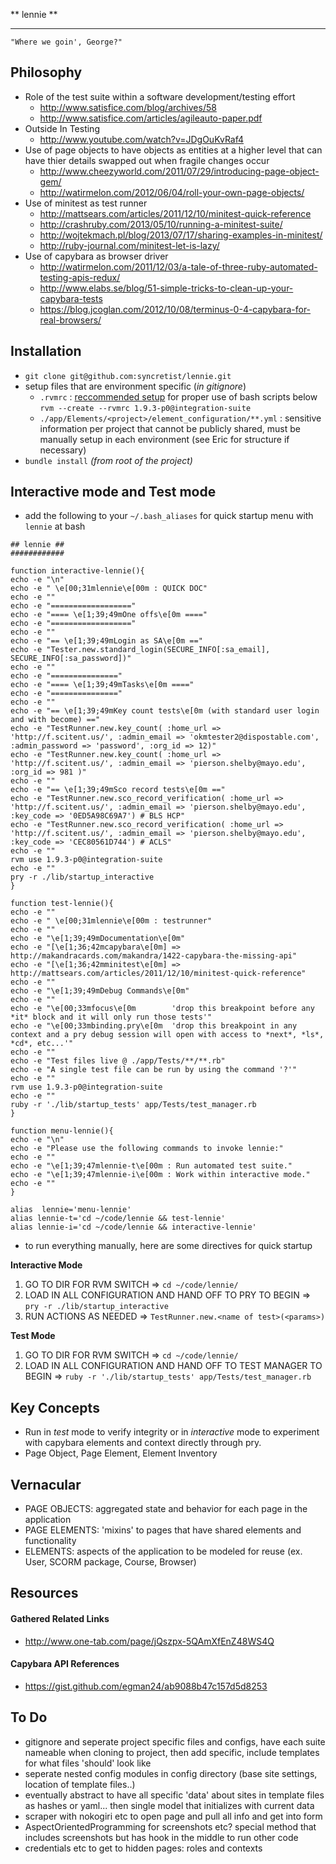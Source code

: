 ** lennie **
************

  ```"Where we goin', George?"```

## Philosophy
  * Role of the test suite within a software development/testing effort
    * http://www.satisfice.com/blog/archives/58
    * http://www.satisfice.com/articles/agileauto-paper.pdf
  * Outside In Testing
    * http://www.youtube.com/watch?v=JDgOuKvRaf4
  * Use of page objects to have objects as entities at a higher level that can have thier details swapped out when fragile changes occur
    * http://www.cheezyworld.com/2011/07/29/introducing-page-object-gem/
    * http://watirmelon.com/2012/06/04/roll-your-own-page-objects/
  * Use of minitest as test runner
    * http://mattsears.com/articles/2011/12/10/minitest-quick-reference
    * http://crashruby.com/2013/05/10/running-a-minitest-suite/
    * http://wojtekmach.pl/blog/2013/07/17/sharing-examples-in-minitest/
    * http://ruby-journal.com/minitest-let-is-lazy/
  * Use of capybara as browser driver
    * http://watirmelon.com/2011/12/03/a-tale-of-three-ruby-automated-testing-apis-redux/
    * http://www.elabs.se/blog/51-simple-tricks-to-clean-up-your-capybara-tests
    * https://blog.jcoglan.com/2012/10/08/terminus-0-4-capybara-for-real-browsers/

## Installation
- ```git clone git@github.com:syncretist/lennie.git```
- setup files that are environment specific (*in gitignore*)
  - ```.rvmrc``` : [reccommended setup](http://sirupsen.com/get-started-right-with-rvm/) for proper use of bash scripts below ```rvm --create --rvmrc 1.9.3-p0@integration-suite```
  - ```./app/Elements/<project>/element_configuration/**.yml``` : sensitive information per project that cannot be publicly shared, must be manually setup in each environment (see Eric for structure if necessary)
- ```bundle install``` *(from root of the project)*

## Interactive mode and Test mode

- add the following to your `~/.bash_aliases` for quick startup menu with ```lennie``` at bash

```
## lennie ##
############

function interactive-lennie(){
echo -e "\n"
echo -e " \e[00;31mlennie\e[00m : QUICK DOC"
echo -e ""
echo -e "=================="
echo -e "==== \e[1;39;49mOne offs\e[0m ===="
echo -e "=================="
echo -e ""
echo -e "== \e[1;39;49mLogin as SA\e[0m =="
echo -e "Tester.new.standard_login(SECURE_INFO[:sa_email], SECURE_INFO[:sa_password])"
echo -e ""
echo -e "==============="
echo -e "==== \e[1;39;49mTasks\e[0m ===="
echo -e "==============="
echo -e ""
echo -e "== \e[1;39;49mKey count tests\e[0m (with standard user login and with become) =="
echo -e "TestRunner.new.key_count( :home_url => 'http://f.scitent.us/', :admin_email => 'okmtester2@dispostable.com', :admin_password => 'password', :org_id => 12)"
echo -e "TestRunner.new.key_count( :home_url => 'http://f.scitent.us/', :admin_email => 'pierson.shelby@mayo.edu', :org_id => 981 )"
echo -e ""
echo -e "== \e[1;39;49mSco record tests\e[0m =="
echo -e "TestRunner.new.sco_record_verification( :home_url => 'http://f.scitent.us/', :admin_email => 'pierson.shelby@mayo.edu', :key_code => '0ED5A98C69A7') # BLS HCP"
echo -e "TestRunner.new.sco_record_verification( :home_url => 'http://f.scitent.us/', :admin_email => 'pierson.shelby@mayo.edu', :key_code => 'CEC80561D744') # ACLS"
echo -e ""
rvm use 1.9.3-p0@integration-suite
echo -e ""
pry -r ./lib/startup_interactive
}

function test-lennie(){
echo -e ""
echo -e " \e[00;31mlennie\e[00m : testrunner"
echo -e ""
echo -e "\e[1;39;49mDocumentation\e[0m"
echo -e "[\e[1;36;42mcapybara\e[0m] => http://makandracards.com/makandra/1422-capybara-the-missing-api"
echo -e "[\e[1;36;42mminitest\e[0m] => http://mattsears.com/articles/2011/12/10/minitest-quick-reference"
echo -e ""
echo -e "\e[1;39;49mDebug Commands\e[0m"
echo -e ""
echo -e "\e[00;33mfocus\e[0m        'drop this breakpoint before any *it* block and it will only run those tests'"
echo -e "\e[00;33mbinding.pry\e[0m  'drop this breakpoint in any context and a pry debug session will open with access to *next*, *ls*, *cd*, etc...'"
echo -e ""
echo -e "Test files live @ ./app/Tests/**/**.rb"
echo -e "A single test file can be run by using the command '?'"
echo -e ""
rvm use 1.9.3-p0@integration-suite
echo -e ""
ruby -r './lib/startup_tests' app/Tests/test_manager.rb
}

function menu-lennie(){
echo -e "\n"
echo -e "Please use the following commands to invoke lennie:"
echo -e ""
echo -e "\e[1;39;47mlennie-t\e[00m : Run automated test suite."
echo -e "\e[1;39;47mlennie-i\e[00m : Work within interactive mode."
echo -e ""
}

alias  lennie='menu-lennie'
alias lennie-t='cd ~/code/lennie && test-lennie'
alias lennie-i='cd ~/code/lennie && interactive-lennie'
```

- to run everything manually, here are some directives for quick startup

**Interactive Mode**

1. GO TO DIR FOR RVM SWITCH                                                      => ```cd ~/code/lennie/```
2. LOAD IN ALL CONFIGURATION AND HAND OFF TO PRY TO BEGIN                        => ```pry -r ./lib/startup_interactive```
3. RUN ACTIONS AS NEEDED                                                         => ```TestRunner.new.<name of test>(<params>)```

**Test Mode**

1. GO TO DIR FOR RVM SWITCH                                                      => ```cd ~/code/lennie/```
2. LOAD IN ALL CONFIGURATION AND HAND OFF TO TEST MANAGER TO BEGIN               => ```ruby -r './lib/startup_tests' app/Tests/test_manager.rb```

## Key Concepts

- Run in *test* mode to verify integrity or in *interactive* mode to experiment with capybara elements and context directly through pry.
- Page Object, Page Element, Element Inventory

## Vernacular

* PAGE OBJECTS: aggregated state and behavior for each page in the application
* PAGE ELEMENTS: 'mixins' to pages that have shared elements and functionality
* ELEMENTS: aspects of the application to be modeled for reuse (ex. User, SCORM package, Course, Browser)

## Resources

#### Gathered Related Links
- http://www.one-tab.com/page/jQszpx-5QAmXfEnZ48WS4Q

#### Capybara API References
- https://gist.github.com/egman24/ab9088b47c157d5d8253

## To Do

- gitignore and seperate project specific files and configs, have each suite nameable when cloning to project, then add specific, include templates for what files 'should' look like
- seperate nested config modules in config directory (base site settings, location of template files..)
- eventually abstract to have all specific 'data' about sites in template files as hashes or yaml... then single model that initializes with current data
- scraper with nokogiri etc to open page and pull all info and get into form
- AspectOrientedProgramming for screenshots etc? special method that includes screenshots but has hook in the middle to run other code
- credentials etc to get to hidden pages: roles and contexts
